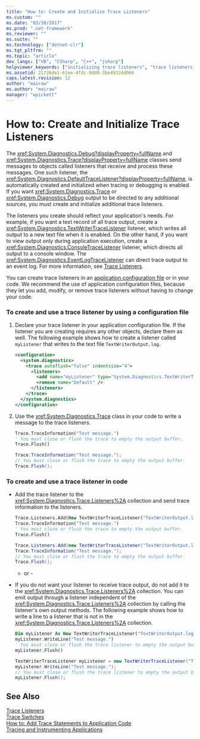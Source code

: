 ```yaml
---
title: "How to: Create and Initialize Trace Listeners"
ms.custom: ""
ms.date: "03/30/2017"
ms.prod: ".net-framework"
ms.reviewer: ""
ms.suite: ""
ms.technology: ["dotnet-clr"]
ms.tgt_pltfrm: ""
ms.topic: "article"
dev_langs: ["VB", "CSharp", "C++", "jsharp"]
helpviewer_keywords: ["initializing trace listeners", "trace listeners, creating", "trace listeners, initializing", "tracing [.NET Framework], trace listeners", "logs, trace listeners"]
ms.assetid: 21726de1-61ee-4fdc-9dd0-3be49324d066
caps.latest.revision: 12
author: "mairaw"
ms.author: "mairaw"
manager: "wpickett"
---
```

# How to: Create and Initialize Trace Listeners
The <xref:System.Diagnostics.Debug?displayProperty=fullName> and <xref:System.Diagnostics.Trace?displayProperty=fullName> classes send messages to objects called listeners that receive and process these messages. One such listener, the <xref:System.Diagnostics.DefaultTraceListener?displayProperty=fullName>, is automatically created and initialized when tracing or debugging is enabled. If you want <xref:System.Diagnostics.Trace> or <xref:System.Diagnostics.Debug> output to be directed to any additional sources, you must create and initialize additional trace listeners.  
  
 The listeners you create should reflect your application's needs. For example, if you want a text record of all trace output, create a <xref:System.Diagnostics.TextWriterTraceListener> listener, which writes all output to a new text file when it is enabled. On the other hand, if you want to view output only during application execution, create a <xref:System.Diagnostics.ConsoleTraceListener> listener, which directs all output to a console window. The <xref:System.Diagnostics.EventLogTraceListener> can direct trace output to an event log. For more information, see [Trace Listeners](../../../docs/framework/debug-trace-profile/trace-listeners.md).  
  
 You can create trace listeners in an [application configuration file](../../../docs/framework/configure-apps/index.md) or in your code. We recommend the use of application configuration files, because they let you add, modify, or remove trace listeners without having to change your code.  
  
### To create and use a trace listener by using a configuration file  
  
1.  Declare your trace listener in your application configuration file. If the listener you are creating requires any other objects, declare them as well. The following example shows how to create a listener called `myListener` that writes to the text file `TextWriterOutput.log`.  
  
    ```xml  
    <configuration>  
      <system.diagnostics>  
        <trace autoflush="false" indentsize="4">  
          <listeners>  
            <add name="myListener" type="System.Diagnostics.TextWriterTraceListener" initializeData="TextWriterOutput.log" />  
            <remove name="Default" />  
          </listeners>  
        </trace>  
      </system.diagnostics>  
    </configuration>  
    ```  
  
2.  Use the <xref:System.Diagnostics.Trace> class in your code to write a message to the trace listeners.  
  
    ```vb  
    Trace.TraceInformation("Test message.")  
    ' You must close or flush the trace to empty the output buffer.  
    Trace.Flush()  
    ```  
  
    ```csharp  
    Trace.TraceInformation("Test message.");  
    // You must close or flush the trace to empty the output buffer.  
    Trace.Flush();  
    ```  
  
### To create and use a trace listener in code  
  
-   Add the trace listener to the <xref:System.Diagnostics.Trace.Listeners%2A> collection and send trace information to the listeners.  
  
    ```vb  
    Trace.Listeners.Add(New TextWriterTraceListener("TextWriterOutput.log", "myListener"))  
    Trace.TraceInformation("Test message.")  
    ' You must close or flush the trace to empty the output buffer.  
    Trace.Flush()  
    ```  
  
    ```csharp  
    Trace.Listeners.Add(new TextWriterTraceListener("TextWriterOutput.log", "myListener"));  
    Trace.TraceInformation("Test message.");  
    // You must close or flush the trace to empty the output buffer.  
    Trace.Flush();  
    ```  
  
     - or -  
  
-   If you do not want your listener to receive trace output, do not add it to the <xref:System.Diagnostics.Trace.Listeners%2A> collection. You can emit output through a listener independent of the <xref:System.Diagnostics.Trace.Listeners%2A> collection by calling the listener's own output methods. The following example shows how to write a line to a listener that is not in the <xref:System.Diagnostics.Trace.Listeners%2A> collection.  
  
    ```vb  
    Dim myListener As New TextWriterTraceListener("TextWriterOutput.log", "myListener")  
    myListener.WriteLine("Test message.")  
    ' You must close or flush the trace listener to empty the output buffer.  
    myListener.Flush()  
    ```  
  
    ```csharp  
    TextWriterTraceListener myListener = new TextWriterTraceListener("TextWriterOutput.log", "myListener");  
    myListener.WriteLine("Test message.");  
    // You must close or flush the trace listener to empty the output buffer.  
    myListener.Flush();  
    ```  
  
## See Also  
 [Trace Listeners](../../../docs/framework/debug-trace-profile/trace-listeners.md)   
 [Trace Switches](../../../docs/framework/debug-trace-profile/trace-switches.md)   
 [How to: Add Trace Statements to Application Code](../../../docs/framework/debug-trace-profile/how-to-add-trace-statements-to-application-code.md)   
 [Tracing and Instrumenting Applications](../../../docs/framework/debug-trace-profile/tracing-and-instrumenting-applications.md)

